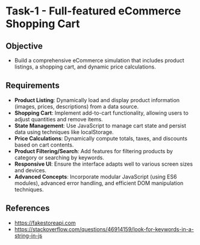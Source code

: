 # Task-1 - Full-featured eCommerce Shopping Cart

## Objective
- Build a comprehensive eCommerce simulation that includes product listings, a shopping cart, and dynamic price calculations.

## Requirements
- **Product Listing**: Dynamically load and display product information (images, prices, descriptions) from a data source.
- **Shopping Cart**: Implement add-to-cart functionality, allowing users to adjust quantities and remove items.
- **State Management**: Use JavaScript to manage cart state and persist data using techniques like localStorage.
- **Price Calculations**: Dynamically compute totals, taxes, and discounts based on cart contents.
- **Product Filtering/Search**: Add features for filtering products by category or searching by keywords.
- **Responsive UI**: Ensure the interface adapts well to various screen sizes and devices.
- **Advanced Concepts**: Incorporate modular JavaScript (using ES6 modules), advanced error handling, and efficient DOM manipulation techniques.

## References
- https://fakestoreapi.com
- https://stackoverflow.com/questions/46914159/look-for-keywords-in-a-string-in-js
